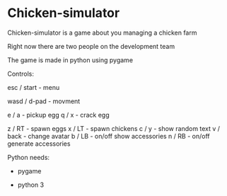 # Chicken-simulator

Chicken-simulator is a game about you managing a chicken farm

Right now there are two people on the development team

The game is made in python using pygame




Controls:

esc / start - menu

wasd / d-pad - movment

e / a - pickup egg
q / x - crack egg

z / RT - spawn eggs
x / LT - spawn chickens
c / y - show random text
v / back - change avatar
b / LB - on/off show accessories
n / RB - on/off generate accessories


Python needs:

- pygame

- python 3

